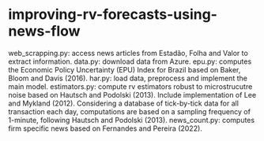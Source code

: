 # improving-rv-forecasts-using-news-flow

web_scrapping.py: access news articles from Estadão, Folha and Valor to extract information.
data.py: download data from Azure.
epu.py: computes the Economic Policy Uncertainty (EPU) Index for Brazil based on Baker, Bloom and Davis (2016). 
har.py: load data, preprocess and implement the main model.
estimators.py: compute rv estimators robust to microstrucutre noise based on Hautsch and Podolski (2013). Include implementation of Lee and Mykland (2012). Considering a database of tick-by-tick data for all transaction each day, computations are based on a sampling frequency of 1-minute, following Hautsch and Podolski (2013).
news_count.py: computes firm specific news based on Fernandes and Pereira (2022).

